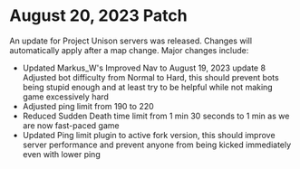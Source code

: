 # August 20, 2023 Patch
An update for Project Unison servers was released. Changes will automatically apply after a map change. Major changes include:

* Updated Markus_W's Improved Nav to August 19, 2023 update
8 Adjusted bot difficulty from Normal to Hard, this should prevent bots being stupid enough and at least try to be helpful while not making game excessively hard
* Adjusted ping limit from 190 to 220
* Reduced Sudden Death time limit from 1 min 30 seconds to 1 min as we are now fast-paced game
* Updated Ping limit plugin to active fork version, this should improve server performance and prevent anyone from being kicked immediately even with lower ping
